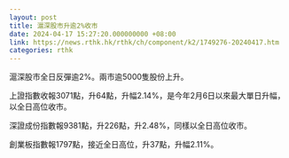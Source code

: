 ```yaml
---
layout: post
title: 滬深股市升逾2%收市
date: 2024-04-17 15:27:20.000000000 +08:00
link: https://news.rthk.hk/rthk/ch/component/k2/1749276-20240417.htm
categories: rthk
---
```


滬深股市全日反彈逾2%。兩市逾5000隻股份上升。

上證指數收報3071點，升64點，升幅2.14%，是今年2月6日以來最大單日升幅，以全日高位收市。

深證成份指數報9381點，升226點，升2.48%，同樣以全日高位收市。

創業板指數報1797點，接近全日高位，升37點，升幅2.11%。
